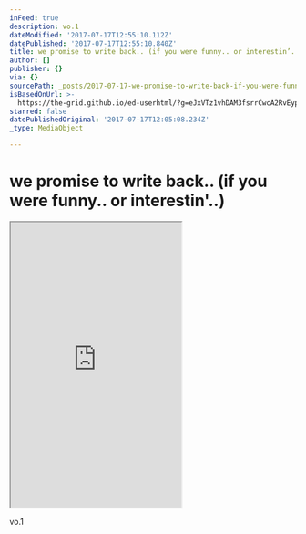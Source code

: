 ```yaml
---
inFeed: true
description: vo.1
dateModified: '2017-07-17T12:55:10.112Z'
datePublished: '2017-07-17T12:55:10.840Z'
title: we promise to write back.. (if you were funny.. or interestin’..)
author: []
publisher: {}
via: {}
sourcePath: _posts/2017-07-17-we-promise-to-write-back-if-you-were-funny-or-interesti.md
isBasedOnUrl: >-
  https://the-grid.github.io/ed-userhtml/?g=eJxVTz1vhDAM3fsrrCwcA2RvEypV6tCpla77KSQGcpAEJUYIVf3vPcpBVS_2k_0-LJKOdiRIUUvWEY3pkfN5nss2hHbAUgfHI2o1ku4UV6Mtr4mBSovXYLDBWAm-SVQPsJb4hwCayWuywUPw56l2lk4UevQ5fO0XACboyaGnskV6HXAdX5Y3c2IGXSiaEB3Ly7Sx86ed9303PPzFegnWyOzgZaB-3SV7ZuCQumAk-3g_f7I9oKgnols8PaiUJGuL41sGRpEqkiXscZFsCVO8rOhyg_elVsNQK93LbH8vq7Yu-Cb85xP5Ngu-Jqt-AOyLeTM
starred: false
datePublishedOriginal: '2017-07-17T12:05:08.234Z'
_type: MediaObject

---
```

# we promise to write back.. (if you were funny.. or interestin'..)

<iframe src="https://the-grid.github.io/ed-userhtml/?g=eJx9kDFvwyAQhff8iitLJgd5SaMII7VKlcFVliqSV4yxjQOGArabf187Tt0ObW8APfTx7t2R0jgNjAdp2gQh0CLUpkiQNT4guoIV3IoolgsFI5yglmmB6Gk89wTf3ukXJVvbBZiAOwZOvHfSiYKS3AH-3VBoJhWiL9P1r-UMQrjab_Fng0L2wBXzPkFV5ARnNvCaIShYYJGXQVzENUHbV_GYycv5aapTtzsf9Tb96LPGHOOyPsTPZZoesl2MKMGj4w__OdicxXe5lgFBz1Q3yre7XOIQPK15UQ9R1PgommcknjtpA3jHk3UdgvV7jIdh2FTGVEpsuNF4iY-ZlZvGr8c08zf6CQPkiFw" height="500" style=""></iframe>

vo.1